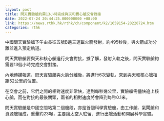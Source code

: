 ```yaml
---
layout: post
title: 問天實驗艙約需13小時完成與天和實心艙交會對接
date: 2022-07-24 20:44:25.000000000 +08:00
link: https://news.rthk.hk/rthk/ch/component/k2/1659154-20220724.htm
categories: rthk
---
```


中國問天實驗艙下午由長征五號B遙三運載火箭發射，約495秒後，與火箭成功分離並進入預定軌道。

問天實驗艙要與天和核心艙進行交會對接，據了解，發射入軌之後，問天實驗艙約需要13個小時完成交會對接。

內地傳媒報道，問天實驗艙與火箭分離後，將進行6次變軌，來到與天和核心艙相距52公里的位置。

在交會之前，它們之間的相對速度非常快，達到每秒幾公里，實驗艙需儘快追上核心艙，而在對接的最後關頭，兩者的相對速度將會降到每秒0.1米。

問天實驗艙是中國空間站第二個艙段，亦是首個科學實驗艙，由工作艙、氣閘艙和資源艙組成，重量約23噸，主要讓太空人駐留、進行出艙活動和開展科學實驗。

